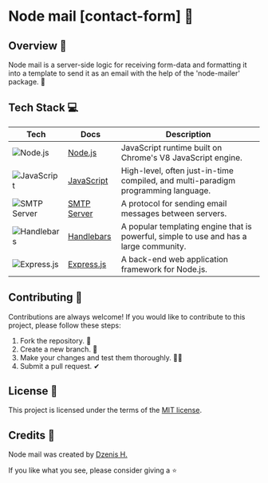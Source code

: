 ##
# Node mail [contact-form] 📧

## Overview 📖
Node mail is a server-side logic for receiving form-data and formatting it into a template to send it as an email with the help of the 'node-mailer' package. 📩

## Tech Stack 💻

| Tech | Docs | Description |
| --- | --- | --- |
| ![Node.js](https://img.shields.io/badge/-Node.js-339933?style=flat-square&logo=node.js&logoColor=white) | [Node.js](https://nodejs.org/en/docs/) | JavaScript runtime built on Chrome's V8 JavaScript engine. |
| ![JavaScript](https://img.shields.io/badge/-JavaScript-F7DF1E?style=flat-square&logo=javascript&logoColor=black) | [JavaScript](https://developer.mozilla.org/en-US/docs/Web/JavaScript) | High-level, often just-in-time compiled, and multi-paradigm programming language. |
| ![SMTP Server](https://img.shields.io/badge/-SMTP_Server-0078D4?style=flat-square&logo=microsoft-outlook&logoColor=white) | [SMTP Server](https://en.wikipedia.org/wiki/Simple_Mail_Transfer_Protocol) | A protocol for sending email messages between servers. |
| ![Handlebars](https://img.shields.io/badge/-Handlebars-FF69B4?style=flat-square&logo=handlebarsdotjs&logoColor=white) | [Handlebars](https://handlebarsjs.com/) | A popular templating engine that is powerful, simple to use and has a large community. |
| ![Express.js](https://img.shields.io/badge/-Express.js-000000?style=flat-square&logo=express&logoColor=white) | [Express.js](https://expressjs.com/) | A back-end web application framework for Node.js. |

## Contributing 🤝
Contributions are always welcome! If you would like to contribute to this project, please follow these steps:
1. Fork the repository. 🍴
2. Create a new branch. 🌵
3. Make your changes and test them thoroughly. 👨‍💻
4. Submit a pull request. ✔

## License 📄
This project is licensed under the terms of the [MIT license](https://docs.google.com/document/d/11WK7tVoTFRMcWCuGZQCRWxEsDUEJ_6ArtfV-NjWcBCU/edit?usp=sharing).

## Credits 👾
Node mail was created by [Dzenis H.](https://www.dzenis.tech)

If you like what you see, please consider giving a ⭐️
